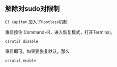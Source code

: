 	
    
    
## 解除对sudo对限制
`El Capitan` 加入了`Rootless`机制

重启按住 Command+R，进入恢复模式，打开Terminal。

`csrutil disable`

重启即可。如果要恢复默认，那么

`csrutil enable`